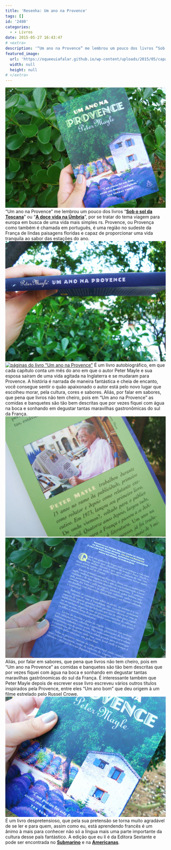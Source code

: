 ```yaml
---
title: 'Resenha: Um ano na Provence'
tags: []
id: '2480'
categories:
  - - Livros
date: 2015-05-27 16:43:47
# <extra>
description: '“Um ano na Provence” me lembrou um pouco dos livros “Sob o sol da Toscana” ou “A doce vida na Úmbria”, por se tratar do tema viagem para europa em busca de uma vida mais simples rs. Provence, ou Provença como também é chamada em português, é uma região no sudeste da França de lindas paisagens floridas e capaz de proporcionar uma vida tranquila ao sabor das estações do ano. É um livro autobiográfico, em que cada capítulo conta um mês do ano em que o autor Peter Mayle e sua esposa saíram de uma vida agitada na Inglaterra e se mudaram para Provence. A história é narrada de maneira fantástica e cheia de encanto, você consegue sentir o quão apaixonado o autor está pelo novo lugar que escolheu morar, pela cultura, cores e sabores. Aliás, por falar em sabores, &hellip;'
featured_image: 
  url: 'https://oqueeuiafalar.github.io/wp-content/uploads/2015/05/capa-do-livro-um-ano-na-provence-1024x768.jpg'
  width: null
  height: null
# </extra>
---
```


[![capa do livro um ano na provence](/wp-content/uploads/2015/05/capa-do-livro-um-ano-na-provence-1024x768.jpg)](/wp-content/uploads/2015/05/capa-do-livro-um-ano-na-provence.jpg) “Um ano na Provence” me lembrou um pouco dos livros “**[Sob o sol da Toscana](http://natalia.blog.br/2014/07/10/16o-livro-do-ano-sob-o-sol-da-toscana/)**” ou “[**A doce vida na Úmbria**](http://natalia.blog.br/2014/08/25/21o-livro-do-ano-a-doce-vida-na-umbria/)”, por se tratar do tema viagem para europa em busca de uma vida mais simples rs. Provence, ou Provença como também é chamada em português, é uma região no sudeste da França de lindas paisagens floridas e capaz de proporcionar uma vida tranquila ao sabor das estações do ano. [![lombada do livro Um ano na provence](/wp-content/uploads/2015/05/lombada-do-livro-Um-ano-na-provence-1024x768.jpg)](/wp-content/uploads/2015/05/lombada-do-livro-Um-ano-na-provence.jpg) [![páginas do livro "Um ano na Provence"](/wp-content/uploads/2015/05/páginas-do-livro-Um-ano-na-Provence-1024x768.jpg)](/wp-content/uploads/2015/05/páginas-do-livro-Um-ano-na-Provence.jpg) É um livro autobiográfico, em que cada capítulo conta um mês do ano em que o autor Peter Mayle e sua esposa saíram de uma vida agitada na Inglaterra e se mudaram para Provence. A história é narrada de maneira fantástica e cheia de encanto, você consegue sentir o quão apaixonado o autor está pelo novo lugar que escolheu morar, pela cultura, cores e sabores. Aliás, por falar em sabores, que pena que livros não tem cheiro, pois em “Um ano na Provence” as comidas e banquetes são tão bem descritas que por vezes fiquei com água na boca e sonhando em degustar tantas maravilhas gastronômicas do sul da França. [![Orelha do livro "Um ano na Provence"](/wp-content/uploads/2015/05/Orelha-do-livro-Um-ano-na-Provence-1024x768.jpg)](/wp-content/uploads/2015/05/Orelha-do-livro-Um-ano-na-Provence.jpg) [![contra-capa do livro "Um ano na Provence"](/wp-content/uploads/2015/05/contra-capa-do-livro-Um-ano-na-Provence-1024x768.jpg)](/wp-content/uploads/2015/05/contra-capa-do-livro-Um-ano-na-Provence.jpg) Aliás, por falar em sabores, que pena que livros não tem cheiro, pois em “Um ano na Provence” as comidas e banquetes são tão bem descritas que por vezes fiquei com água na boca e sonhando em degustar tantas maravilhas gastrônomicas do sul da França. É interessante também que Peter Mayle depois de escrever esse livro escreveu vários outros títulos inspirados pela Provence, entre eles “Um ano bom” que deu origem à um filme estrelado pelo Russel Crowe. [![livro um ano na provence](/wp-content/uploads/2015/05/livro-um-ano-na-provence-1024x768.jpg)](/wp-content/uploads/2015/05/livro-um-ano-na-provence.jpg) É um livro despretensioso, que pela sua pretensão se torna muito agradável de se ler e para quem, assim como eu, está aprendendo francês é um ânimo à mais para conhecer não só a língua mais uma parte importante da cultura desse país fantástico. A edição que eu lí é da Editora Sextante e pode ser encontrada no **[Submarino](http://oferta.vc/7DvI)** e na [**Americanas**](http://oferta.vc/7DvJ).
